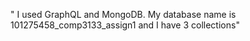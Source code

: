
 " I used GraphQL and MongoDB. My database name is 101275458_comp3133_assign1 and I have 3 collections"
